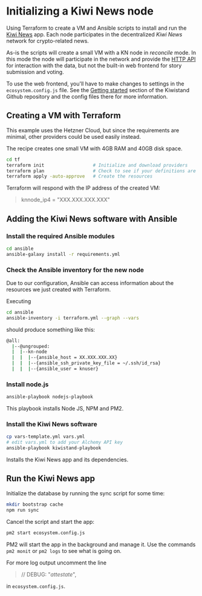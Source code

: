 # Initializing a Kiwi News node

Using Terraform to create a VM and Ansible scripts to install and run the [Kiwi News](https://news.kiwistand.com/) app. 
Each node participates in the decentralized *Kiwi News* network for crypto-related news.

As-is the scripts will create a small VM with a KN node in *reconcile* mode. In this mode the node will 
participate in the network and provide the [HTTP API](https://attestate.com/kiwistand/main/http-api.html) for interaction 
with the data, but not the built-in web frontend for story submission and voting.

To use the web frontend, you'll have to make changes to settings in the `ecosystem.config.js` file. See 
the [Getting started](https://github.com/attestate/kiwistand?tab=readme-ov-file#getting-started) section of the 
Kiwistand Github repository and the config files there for more information.

## Creating a VM with Terraform

This example uses the Hetzner Cloud, but since the requirements are minimal, other providers could be used easily instead.

The recipe creates one small VM with 4GB RAM and 40GB disk space. 

```sh
cd tf
terraform init                  # Initialize and download providers
terraform plan                  # Check to see if your definitions are ok
terraform apply -auto-approve   # Create the resources
```

Terraform will respond with the IP address of the created VM:

> knnode_ip4 = "XXX.XXX.XXX.XXX"


## Adding the Kiwi News software with Ansible

### Install the required Ansible modules

```sh
cd ansible
ansible-galaxy install -r requirements.yml
```

### Check the Ansible inventory for the new node

Due to our configuration, Ansible can access information about the resources we just created with Terraform.

Executing

```sh
cd ansible
ansible-inventory -i terraform.yml --graph --vars
```

should produce something like this:

```sh
@all:
  |--@ungrouped:
  |  |--kn-node
  |  |  |--{ansible_host = XX.XXX.XXX.XX}
  |  |  |--{ansible_ssh_private_key_file = ~/.ssh/id_rsa}
  |  |  |--{ansible_user = knuser}
```

### Install node.js

```sh
ansible-playbook nodejs-playbook
```

This playbook installs Node JS, NPM and PM2.

### Install the Kiwi News software

```sh
cp vars-template.yml vars.yml
# edit vars.yml to add your Alchemy API key
ansible-playbook kiwistand-playbook
```

Installs the Kiwi News app and its dependencies.

## Run the Kiwi News app

Initialize the database by running the sync script for some time:

```sh
mkdir bootstrap cache
npm run sync
```

Cancel the script and start the app:

```sh
pm2 start ecosystem.config.js
```

PM2 will start the app in the background and manage it. Use the
commands `pm2 monit` or `pm2 logs` to see what is going on.

For more log output uncomment the line 

>  // DEBUG: "*attestate*",

in `ecosystem.config.js`.


